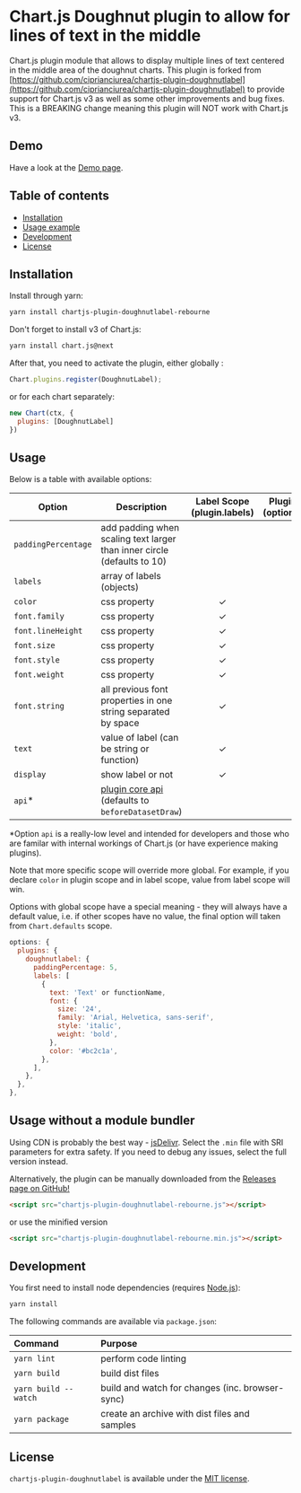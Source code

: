 # Chart.js Doughnut plugin to allow for lines of text in the middle

Chart.js plugin module that allows to display multiple lines of text centered in the middle area of the doughnut charts. This plugin is forked from [https://github.com/ciprianciurea/chartjs-plugin-doughnutlabel](https://github.com/ciprianciurea/chartjs-plugin-doughnutlabel) to provide support for Chart.js v3 as well as some other improvements and bug fixes. This is a BREAKING change meaning this plugin will NOT work with Chart.js v3.

## Demo
Have a look at the [Demo page](https://alexkuc.github.io/chartjs-plugin-doughnutlabel-rebourne/samples/index.html).

## Table of contents

- [Installation](#installation)
- [Usage example](#usage)
- [Development](#development)
- [License](#license)

## Installation

Install through yarn:

```bash
yarn install chartjs-plugin-doughnutlabel-rebourne
```

Don't forget to install v3 of Chart.js:

```bash
yarn install chart.js@next
```

After that, you need to activate the plugin, either globally :

```js
Chart.plugins.register(DoughnutLabel);
```

or for each chart separately:

```js
new Chart(ctx, {
  plugins: [DoughnutLabel]
})
```

## Usage

Below is a table with available options:

| Option | Description | Label Scope (plugin.labels) | Plugin Scope (options.plugin) | Global Scope (Chart.defaults) |
| --- | --- | :---: | :---: | :---: |
| `paddingPercentage` | add padding when scaling text larger than inner circle (defaults to 10) | | &check; | &check; |
| `labels` | array of labels (objects) | | &check; | |
| `color`| css property | &check; | &check; | &check; |
| `font.family` | css property | &check; | &check; | &check; |
| `font.lineHeight` | css property | &check; | &check; | &check; |
| `font.size` | css property | &check; | &check; | &check; |
| `font.style` | css property | &check; | &check; | &check; |
| `font.weight` | css property | &check; | &check; | &check; |
| `font.string` | all previous font properties in one string separated by space | &check; | &check; | &check; |
| `text` | value of label (can be string or function) | &check; | | |
| `display` | show label or not | &check; | &check; | &check; |
| `api`* | [plugin core api](https://www.chartjs.org/docs/latest/developers/plugins.html#plugin-core-api) (defaults to `beforeDatasetDraw`) | | &check; | &check; |

*Option `api` is a really-low level and intended for developers and those who are familar with internal workings of Chart.js (or have experience making plugins).

Note that more specific scope will override more global. For example, if you declare `color` in plugin scope and in label scope, value from label scope will win.

Options with global scope have a special meaning - they will always have a default value, i.e. if other scopes have no value, the final option will taken from `Chart.defaults` scope.

```js
options: {
  plugins: {
    doughnutlabel: {
      paddingPercentage: 5,
      labels: [
        {
          text: 'Text' or functionName,
          font: {
            size: '24',
            family: 'Arial, Helvetica, sans-serif',
            style: 'italic',
            weight: 'bold',
          },
          color: '#bc2c1a',
        },
      ],
    },
  },
},
```

## Usage without a module bundler

Using CDN is probably the best way - [jsDelivr](https://www.jsdelivr.com/package/npm/chartjs-plugin-doughnutlabel-rebourne). Select the `.min` file with SRI parameters for extra safety. If you need to debug any issues, select the full version instead.

Alternatively, the plugin can be manually downloaded from the
[Releases page on GitHub!](https://github.com/alexkuc/chartjs-plugin-doughnutlabel-rebourne/releases)

```html
<script src="chartjs-plugin-doughnutlabel-rebourne.js"></script>
```

or use the minified version

```html
<script src="chartjs-plugin-doughnutlabel-rebourne.min.js"></script>
```

## Development

You first need to install node dependencies (requires [Node.js](https://nodejs.org/)):

```bash
yarn install
```

The following commands are available via `package.json`:

| Command | Purpose |
| :--- | :--- |
| `yarn lint` | perform code linting |
| `yarn build ` | build dist files |
| `yarn build --watch` | build and watch for changes (inc. browser-sync) |
| `yarn package` | create an archive with dist files and samples |

## License

`chartjs-plugin-doughnutlabel` is available under the [MIT license](LICENSE.md).
